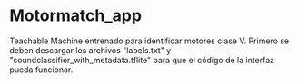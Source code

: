 # Motormatch_app
Teachable Machine entrenado para identificar motores clase V. Primero se deben descargar los archivos "labels.txt" y "soundclassifier_with_metadata.tflite" para que el código de la interfaz pueda funcionar.
